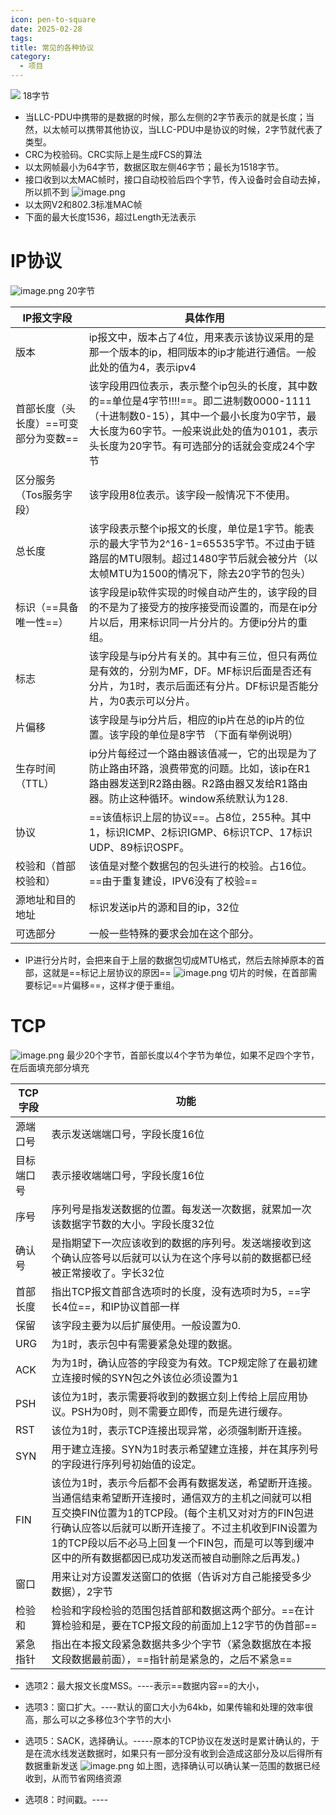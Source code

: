 ```yaml
---
icon: pen-to-square
date: 2025-02-28
tags: 
title: 常见的各种协议
category:
  - 项目
---
```

![](https://cdn.jsdelivr.net/gh/fakeppa/blog-img/20250228140958.png)
18字节
- 当LLC-PDU中携带的是数据的时候，那么左侧的2字节表示的就是长度；当然，以太帧可以携带其他协议，当LLC-PDU中是协议的时候，2字节就代表了类型。
- CRC为校验码。CRC实际上是生成FCS的算法
- 以太网帧最小为64字节，数据区取左侧46字节；最长为1518字节。
- 接口收到以太MAC帧时，接口自动校验后四个字节，传入设备时会自动去掉，所以抓不到
![image.png](https://cdn.jsdelivr.net/gh/fakeppa/blog-img/20250228143412.png)
- 以太网V2和802.3标准MAC帧
- 下面的最大长度1536，超过Length无法表示

# IP协议
![image.png](https://cdn.jsdelivr.net/gh/fakeppa/blog-img/20250228144328.png)
20字节

| IP报文字段               | 具体作用                                                                                                                              |
| -------------------- | --------------------------------------------------------------------------------------------------------------------------------- |
| 版本                   | ip报文中，版本占了4位，用来表示该协议采用的是那一个版本的ip，相同版本的ip才能进行通信。一般此处的值为4，表示ipv4                                                                    |
| 首部长度（头长度）==可变部分为变数== | 该字段用四位表示，表示整个ip包头的长度，其中数的==单位是4字节!!!!==。即二进制数0000-1111（十进制数0-15），其中一个最小长度为0字节，最大长度为60字节。一般来说此处的值为0101，表示头长度为20字节。有可选部分的话就会变成24个字节 |
| 区分服务 （Tos服务字段）       | 该字段用8位表示。该字段一般情况下不使用。                                                                                                             |
| 总长度                  | 该字段表示整个ip报文的长度，单位是1字节。能表示的最大字节为2^16-1=65535字节。不过由于链路层的MTU限制。超过1480字节后就会被分片（以太帧MTU为1500的情况下，除去20字节的包头）                             |
| 标识（==具备唯一性==）        | 该字段是ip软件实现的时候自动产生的，该字段的目的不是为了接受方的按序接受而设置的，而是在ip分片以后，用来标识同一片分片的。方便ip分片的重组。                                                         |
| 标志                   | 该字段是与ip分片有关的。其中有三位，但只有两位是有效的，分别为MF，DF。MF标识后面是否还有分片，为1时，表示后面还有分片。DF标识是否能分片，为0表示可以分片。                                               |
| 片偏移                  | 该字段是与ip分片后，相应的ip片在总的ip片的位置。该字段的单位是8字节 （下面有举例说明）                                                                                   |
| 生存时间（TTL）            | ip分片每经过一个路由器该值减一，它的出现是为了防止路由环路，浪费带宽的问题。比如，该ip在R1 路由器发送到R2路由器。R2路由器又发给R1路由器。防止这种循环。window系统默认为128.                                 |
| 协议                   | ==该值标识上层的协议==。占8位，255种。其中1，标识ICMP、2标识IGMP、6标识TCP、17标识UDP、89标识OSPF。                                                                |
| 校验和（首部校验和）           | 该值是对整个数据包的包头进行的校验。占16位。==由于重复建设，IPV6没有了校验==                                                                                       |
| 源地址和目的地址             | 标识发送ip片的源和目的ip，32位                                                                                                                |
| 可选部分                 | 一般一些特殊的要求会加在这个部分。                                                                                                                 |
- IP进行分片时，会把来自于上层的数据包切成MTU格式，然后去除掉原本的首部，这就是==标记上层协议的原因==
![image.png](https://cdn.jsdelivr.net/gh/fakeppa/blog-img/20250228151917.png)
切片的时候，在首部需要标记==片偏移==，这样才便于重组。

# TCP
![image.png](https://cdn.jsdelivr.net/gh/fakeppa/blog-img/20250228152622.png)
最少20个字节，首部长度以4个字节为单位，如果不足四个字节，在后面填充部分填充

| TCP字段 | 功能                                                                                                                                                                      |
| ----- | ----------------------------------------------------------------------------------------------------------------------------------------------------------------------- |
| 源端口号  | 表示发送端端口号，字段长度16位                                                                                                                                                        |
| 目标端口号 | 表示接收端端口号，字段长度16位                                                                                                                                                        |
| 序号    | 序列号是指发送数据的位置。每发送一次数据，就累加一次该数据字节数的大小。字段长度32位                                                                                                                             |
| 确认号   | 是指期望下一次应该收到的数据的序列号。发送端接收到这个确认应答号以后就可以认为在这个序号以前的数据都已经被正常接收了。字长32位                                                                                                        |
| 首部长度  | 指出TCP报文首部含选项时的长度，没有选项时为5，==字长4位==，和IP协议首部一样                                                                                                                             |
| 保留    | 该字段主要为以后扩展使用。一般设置为0.                                                                                                                                                    |
| URG   | 为1时，表示包中有需要紧急处理的数据。                                                                                                                                                     |
| ACK   | 为为1时，确认应答的字段变为有效。TCP规定除了在最初建立连接时候的SYN包之外该位必须设置为1                                                                                                                        |
| PSH   | 该位为1时，表示需要将收到的数据立刻上传给上层应用协议。PSH为0时，则不需要立即传，而是先进行缓存。                                                                                                                     |
| RST   | 该位为1时，表示TCP连接出现异常，必须强制断开连接。                                                                                                                                             |
| SYN   | 用于建立连接。SYN为1时表示希望建立连接，并在其序列号的字段进行序列号初始值的设定。                                                                                                                             |
| FIN   | 该位为1时，表示今后都不会再有数据发送，希望断开连接。当通信结束希望断开连接时，通信双方的主机之间就可以相互交换FIN位置为1的TCP段。(每个主机又对对方的FIN包进行确认应答以后就可以断开连接了。不过主机收到FIN设置为1的TCP段以后不必马上回复一个FIN包，而是可以等到缓冲区中的所有数据都因已成功发送而被自动删除之后再发。) |
| 窗口    | 用来让对方设置发送窗口的依据（告诉对方自己能接受多少数据），2字节                                                                                                                                       |
| 检验和   | 检验和字段检验的范围包括首部和数据这两个部分。==在计算检验和是，要在TCP报文段的前面加上12字节的伪首部==                                                                                                                |
| 紧急指针  | 指出在本报文段紧急数据共多少个字节（紧急数据放在本报文段数据最前面），==指针前是紧急的，之后不紧急==                                                                                                                    |

- 选项2：最大报文长度MSS。----表示==数据内容==的大小，
- 选项3：窗口扩大。----默认的窗口大小为64kb，如果传输和处理的效率很高，那么可以之多移位3个字节的大小
- 选项5：SACK，选择确认。-----原本的TCP协议在发送时是累计确认的，于是在流水线发送数据时，如果只有一部分没有收到会造成这部分及以后得所有数据重新发送
![image.png](https://cdn.jsdelivr.net/gh/fakeppa/blog-img/20250228163209.png)
如上图，选择确认可以确认某一范围的数据已经收到，从而节省网络资源

- 选项8：时间戳。----